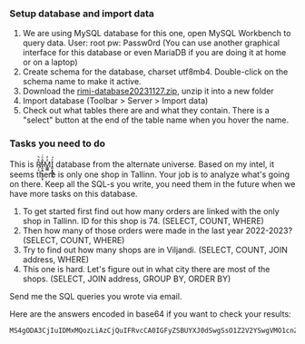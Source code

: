 ### Setup database and import data

1. We are using MySQL database for this one, open MySQL Workbench to query data. User: root   pw: Passw0rd
(You can use another graphical interface for this database or even MariaDB if you are doing it at home or on a laptop)
2. Create schema for the database, charset utf8mb4.
Double-click on the schema name to make it active.
3. Download the [rimi-database20231127.zip](https://github.com/timotr/harjutused/blob/main/andmebaasid/rimi-database20231127.zip), unzip it into a new folder
4. Import database (Toolbar > Server > Import data)
5. Check out what tables there are and what they contain. There is a "select" button at the end of the table name when you hover the name.

### Tasks you need to do

This is R̸̜̝͒ͪÎ̷̯̩͍͙͔̫͙̦ͦͥM̾̓͏͇͇I͈͙̟̳̣̭ͤ́ database from the alternate universe. Based on my intel, it seems there is only one shop in Tallinn. Your job is to analyze what's going on there.
Keep all the SQL-s you write, you need them in the future when we have more tasks on this database.

1. To get started first find out how many orders are linked with the only shop in Tallinn. ID for this shop is 74. (SELECT, COUNT, WHERE)
2. Then how many of those orders were made in the last year 2022-2023? (SELECT, COUNT, WHERE)
3. Try to find out how many shops are in Viljandi. (SELECT, COUNT, JOIN address, WHERE)
4. This one is hard. Let's figure out in what city there are most of the shops. (SELECT, JOIN address, GROUP BY, ORDER BY)

Send me the SQL queries you wrote via email.

Here are the answers encoded in base64 if you want to check your results:

```
MS4gODA3CjIuIDMxMQozLiAzCjQuIFRvcCA0IGFyZSBUYXJ0dSwgSsO1Z2V2YSwgVMO1cnZhLCBBbnRzbGE=
```
